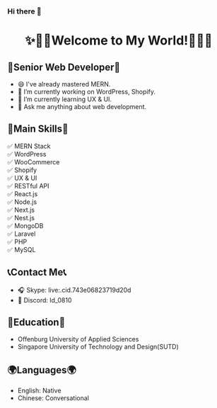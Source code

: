 ### Hi there 👋

<h1 align="center">
  ✨🎉🎊Welcome to My World!🎊🎉✨
</h1>

## 💎Senior Web Developer💎

- 😄 I've already mastered MERN.
- 🔭 I’m currently working on WordPress, Shopify.
- 🌱 I’m currently learning UX & UI.
- 🔔 Ask me anything about web development.

## 🔮Main Skills🔮

✅ MERN Stack<br>
✅ WordPress<br>
✅ WooCommerce<br>
✅ Shopify<br>
✅ UX & UI<br>
✅ RESTful API<br>
✅ React.js<br>
✅ Node.js<br>
✅ Next.js<br>
✅ Nest.js<br>
✅ MongoDB<br>
✅ Laravel<br>
✅ PHP<br>
✅ MySQL<br>

## 📞Contact Me📞

- 🎧 Skype: live:.cid.743e06823719d20d
- 📠 Discord: ld_0810

## 🏫Education🏫

- Offenburg University of Applied Sciences
- Singapore University of Technology and Design(SUTD)

## 🌍Languages🌍

- English: Native
- Chinese: Conversational
